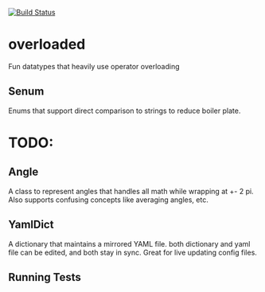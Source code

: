 [![Build Status](https://travis-ci.com/eschluntz/overloaded.svg?token=5yZpaXjQFKygqrvS9jMv&branch=master)](https://travis-ci.com/eschluntz/overloaded)

# overloaded
Fun datatypes that heavily use operator overloading

## Senum
Enums that support direct comparison to strings to reduce boiler plate.

# TODO:

## Angle
A class to represent angles that handles all math while wrapping at +- 2 pi.
Also supports confusing concepts like averaging angles, etc.

## YamlDict
A dictionary that maintains a mirrored YAML file. both dictionary and yaml file can be edited, and both stay in sync. Great for live updating config files.


## Running Tests
